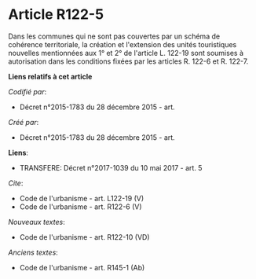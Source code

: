 # Article R122-5

Dans les communes qui ne sont pas couvertes par un schéma de cohérence territoriale, la création et l'extension des unités
touristiques nouvelles mentionnées aux 1° et 2° de l'article L. 122-19 sont soumises à autorisation dans les conditions
fixées par les articles R. 122-6 et R. 122-7.

**Liens relatifs à cet article**

_Codifié par_:

  - Décret n°2015-1783 du 28 décembre 2015 - art.

_Créé par_:

  - Décret n°2015-1783 du 28 décembre 2015 - art.

**Liens**:

  - TRANSFERE: Décret n°2017-1039 du 10 mai 2017 - art. 5

_Cite_:

  - Code de l'urbanisme - art. L122-19 (V)
  - Code de l'urbanisme - art. R122-6 (V)

_Nouveaux textes_:

  - Code de l'urbanisme - art. R122-10 (VD)

_Anciens textes_:

  - Code de l'urbanisme - art. R145-1 (Ab)
